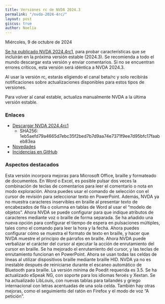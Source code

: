 ```yaml
---
title: Versiones rc de NVDA 2024.3
permalink: "/nvda-2024-4rc/"
layout: post
giscus: true
author: Noelia
---
```


<footer>Miércoles, 9 de octubre de 2024</footer>

[Se ha publicado NVDA 2024.4rc1](https://www.nvaccess.org/post/nvda-2024-4rc1), para probar características que se incluirán en la próxima versión estable (2024.3). Se recomienda a todo el mundo descargar esta versión y enviar comentarios. Si no se encuentran errores críticos, esta versión será idéntica a NVDA 2024.3.

Al usar la versión rc, estarás eligiendo el canal beta/rc y solo recibirás notificaciones sobre actualizaciones disponibles para estos tipos de versiones.

Para volver al canal estable, actualiza manualmente NVDA a la última versión estable.

### Enlaces

- [Descargar NVDA 2024.4rc1](https://www.nvaccess.org/files/nvda/releases/2024.4rc1/nvda_2024.4rc1.exe)
  - SHA256: 1eb5aefd79a4665d7ebc35f2bed7b7d9aa74e7371f9ee7d95bfc17faabeb83ea
- [Novedades](https://www.nvaccess.org/files/nvda/releases/2024.4rc1/documentation/es/changes.html)
- [Incidencias en GitHub](https://github.com/nvaccess/nvda/issues)

### Aspectos destacados

Esta versión incorpora mejoras para Microsoft Office, braille y formateado de documentos.
En Word o Excel, es posible pulsar dos veces la combinación de teclas de comentarios para leer el comentario o nota en modo exploración. Ahora puedes usar el comando de selección con el cursor de revisión para seleccionar texto en PowerPoint. Además, NVDA ya no muestra caracteres inservibles en braille al presentar texto de encabezados de fila o columna en tablas de Word al usar el “modelo de objetos”.
Ahora NVDA se puede configurar para que indique atributos de caracteres mediante voz o braille de forma separada.
Se ha añadido una nueva opción para configurar el tiempo de espera en pulsaciones múltiples, tales como el comando para leer la hora y la fecha.
Ahora puedes configurar cómo se muestra el formato de texto en braille, y hacer que NVDA muestre el principio de párrafos en braille. Ahora NVDA puede verbalizar el carácter del cursor al ejecutar la acción de enrutamiento del cursor en braille. Se ha mejorado el enrutamiento del cursor, y las teclas de enrutamiento funcionan en PowerPoint. Ahora se usan todas las celdas de líneas al utilizar dispositivos braille mediante braille HID. NVDA ya no es inestable después de reiniciarse durante el escaneo automático de Bluetooth para braille.
La versión mínima de Poedit requerida es 3.5.
Se ha actualizado eSpeak NG, con soporte para los idiomas feroés y Xextan.
Se ha actualizado LibLouis, con nuevas tablas para tailandés y griego internacional con letras acentuadas de una sola celda.
También hay otras mejoras, como el seguimiento del ratón en Firefox y el modo de voz “A petición”.
